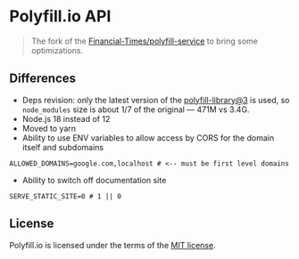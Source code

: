 # Polyfill.io API
> The fork of the [Financial-Times/polyfill-service](https://github.com/Financial-Times/polyfill-service) to bring some optimizations.

## Differences
* Deps revision: only the latest version of the [polyfill-library@3](https://github.com/Financial-Times/polyfill-library) is used, so `node_modules` size is about 1/7 of the original — 471M vs 3.4G.
* Node.js 18 instead of 12
* Moved to yarn
* Ability to use ENV variables to allow access by CORS for the domain itself and subdomains
```shell
ALLOWED_DOMAINS=google.com,localhost # <-- must be first level domains
```
* Ability to switch off documentation site
```shell
SERVE_STATIC_SITE=0 # 1 || 0
```

## License

Polyfill.io is licensed under the terms of the [MIT license](./LICENSE.md).
